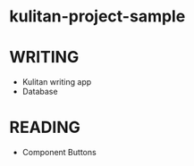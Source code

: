 # kulitan-project-sample


# WRITING 
- Kulitan writing app 
- Database

# READING
- Component Buttons